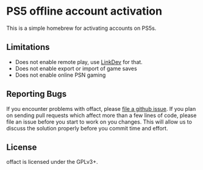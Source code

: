 # PS5 offline account activation
This is a simple homebrew for activating accounts on PS5s.

## Limitations
- Does not enable remote play, use [LinkDev][linkdev] for that.
- Does not enable export or import of game saves
- Does not enable online PSN gaming

## Reporting Bugs
If you encounter problems with offact, please [file a github issue][issues].
If you plan on sending pull requests which affect more than a few lines of code,
please file an issue before you start to work on you changes. This will allow us
to discuss the solution properly before you commit time and effort.

## License
offact is licensed under the GPLv3+.

[issues]: https://github.com/ps5-payload-dev/offact/issues/new
[linkdev]: https://github.com/ps5-payload-dev/linkdev
